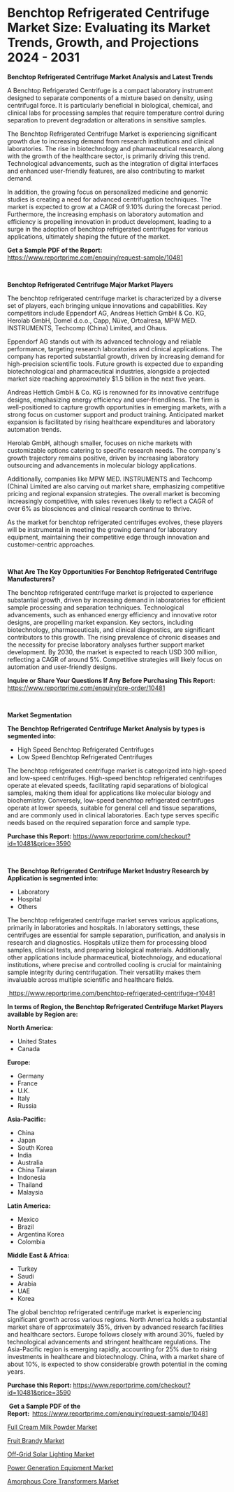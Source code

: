 <p><h1>Benchtop Refrigerated Centrifuge Market Size: Evaluating its Market Trends, Growth, and Projections 2024 - 2031</h1></p><p><strong>Benchtop Refrigerated Centrifuge Market Analysis and Latest Trends</strong></p>
<p><p>A Benchtop Refrigerated Centrifuge is a compact laboratory instrument designed to separate components of a mixture based on density, using centrifugal force. It is particularly beneficial in biological, chemical, and clinical labs for processing samples that require temperature control during separation to prevent degradation or alterations in sensitive samples.</p><p>The Benchtop Refrigerated Centrifuge Market is experiencing significant growth due to increasing demand from research institutions and clinical laboratories. The rise in biotechnology and pharmaceutical research, along with the growth of the healthcare sector, is primarily driving this trend. Technological advancements, such as the integration of digital interfaces and enhanced user-friendly features, are also contributing to market demand.</p><p>In addition, the growing focus on personalized medicine and genomic studies is creating a need for advanced centrifugation techniques. The market is expected to grow at a CAGR of 9.10% during the forecast period. Furthermore, the increasing emphasis on laboratory automation and efficiency is propelling innovation in product development, leading to a surge in the adoption of benchtop refrigerated centrifuges for various applications, ultimately shaping the future of the market.</p></p>
<p><strong>Get a Sample PDF of the Report:&nbsp;</strong> <a href="https://www.reportprime.com/enquiry/request-sample/10481?utm_campaign=1551&utm_medium=2&utm_source=Github&utm_content=ia&utm_term=18102024&utm_id=benchtop-refrigerated-centrifuge">https://www.reportprime.com/enquiry/request-sample/10481</a></p>
<p>&nbsp;</p>
<p><strong>Benchtop Refrigerated Centrifuge Major Market Players</strong></p>
<p><p>The benchtop refrigerated centrifuge market is characterized by a diverse set of players, each bringing unique innovations and capabilities. Key competitors include Eppendorf AG, Andreas Hettich GmbH & Co. KG, Herolab GmbH, Domel d.o.o., Capp, Nüve, Ortoalresa, MPW MED. INSTRUMENTS, Techcomp (China) Limited, and Ohaus.</p><p>Eppendorf AG stands out with its advanced technology and reliable performance, targeting research laboratories and clinical applications. The company has reported substantial growth, driven by increasing demand for high-precision scientific tools. Future growth is expected due to expanding biotechnological and pharmaceutical industries, alongside a projected market size reaching approximately $1.5 billion in the next five years.</p><p>Andreas Hettich GmbH & Co. KG is renowned for its innovative centrifuge designs, emphasizing energy efficiency and user-friendliness. The firm is well-positioned to capture growth opportunities in emerging markets, with a strong focus on customer support and product training. Anticipated market expansion is facilitated by rising healthcare expenditures and laboratory automation trends.</p><p>Herolab GmbH, although smaller, focuses on niche markets with customizable options catering to specific research needs. The company's growth trajectory remains positive, driven by increasing laboratory outsourcing and advancements in molecular biology applications.</p><p>Additionally, companies like MPW MED. INSTRUMENTS and Techcomp (China) Limited are also carving out market share, emphasizing competitive pricing and regional expansion strategies. The overall market is becoming increasingly competitive, with sales revenues likely to reflect a CAGR of over 6% as biosciences and clinical research continue to thrive.</p><p>As the market for benchtop refrigerated centrifuges evolves, these players will be instrumental in meeting the growing demand for laboratory equipment, maintaining their competitive edge through innovation and customer-centric approaches.</p></p>
<p>&nbsp;</p>
<p><strong>What Are The Key Opportunities For Benchtop Refrigerated Centrifuge Manufacturers?</strong></p>
<p><p>The benchtop refrigerated centrifuge market is projected to experience substantial growth, driven by increasing demand in laboratories for efficient sample processing and separation techniques. Technological advancements, such as enhanced energy efficiency and innovative rotor designs, are propelling market expansion. Key sectors, including biotechnology, pharmaceuticals, and clinical diagnostics, are significant contributors to this growth. The rising prevalence of chronic diseases and the necessity for precise laboratory analyses further support market development. By 2030, the market is expected to reach USD 300 million, reflecting a CAGR of around 5%. Competitive strategies will likely focus on automation and user-friendly designs.</p></p>
<p><strong>Inquire or Share Your Questions If Any Before Purchasing This Report:</strong> <a href="https://www.reportprime.com/enquiry/pre-order/10481?utm_campaign=1551&utm_medium=2&utm_source=Github&utm_content=ia&utm_term=18102024&utm_id=benchtop-refrigerated-centrifuge">https://www.reportprime.com/enquiry/pre-order/10481</a></p>
<p>&nbsp;</p>
<p><strong>Market Segmentation</strong></p>
<p><strong>The Benchtop Refrigerated Centrifuge Market Analysis by types is segmented into:</strong></p>
<p><ul><li>High Speed Benchtop Refrigerated Centrifuges</li><li>Low Speed Benchtop Refrigerated Centrifuges</li></ul></p>
<p><p>The benchtop refrigerated centrifuge market is categorized into high-speed and low-speed centrifuges. High-speed benchtop refrigerated centrifuges operate at elevated speeds, facilitating rapid separations of biological samples, making them ideal for applications like molecular biology and biochemistry. Conversely, low-speed benchtop refrigerated centrifuges operate at lower speeds, suitable for general cell and tissue separations, and are commonly used in clinical laboratories. Each type serves specific needs based on the required separation force and sample type.</p></p>
<p><strong>Purchase this Report:&nbsp;</strong><a href="https://www.reportprime.com/checkout?id=10481&price=3590&utm_campaign=1551&utm_medium=2&utm_source=Github&utm_content=ia&utm_term=18102024&utm_id=benchtop-refrigerated-centrifuge">https://www.reportprime.com/checkout?id=10481&price=3590</a></p>
<p>&nbsp;</p>
<p><strong>The Benchtop Refrigerated Centrifuge Market Industry Research by Application is segmented into:</strong></p>
<p><ul><li>Laboratory</li><li>Hospital</li><li>Others</li></ul></p>
<p><p>The benchtop refrigerated centrifuge market serves various applications, primarily in laboratories and hospitals. In laboratory settings, these centrifuges are essential for sample separation, purification, and analysis in research and diagnostics. Hospitals utilize them for processing blood samples, clinical tests, and preparing biological materials. Additionally, other applications include pharmaceutical, biotechnology, and educational institutions, where precise and controlled cooling is crucial for maintaining sample integrity during centrifugation. Their versatility makes them invaluable across multiple scientific and healthcare fields.</p></p>
<p><a href="https://www.reportprime.com/benchtop-refrigerated-centrifuge-r10481?utm_campaign=1551&utm_medium=2&utm_source=Github&utm_content=ia&utm_term=18102024&utm_id=benchtop-refrigerated-centrifuge">&nbsp;https://www.reportprime.com/benchtop-refrigerated-centrifuge-r10481</a></p>
<p><strong>In terms of Region, the Benchtop Refrigerated Centrifuge Market Players available by Region are:</strong></p>
<p>
    <p> <strong> North America: </strong>
        <ul>
            <li>United States</li>
            <li>Canada</li>
        </ul>
        </p> 
    <p> <strong> Europe: </strong>
        <ul>
            <li>Germany</li>
            <li>France</li>
            <li>U.K.</li>
            <li>Italy</li>
            <li>Russia</li>
        </ul>
        </p> 
    <p> <strong> Asia-Pacific: </strong>
        <ul>
            <li>China</li>
            <li>Japan</li>
            <li>South Korea</li>
            <li>India</li>
            <li>Australia</li>
            <li>China Taiwan</li>
            <li>Indonesia</li>
            <li>Thailand</li>
            <li>Malaysia</li>
        </ul>
        </p> 
    <p> <strong> Latin America: </strong>
        <ul>
            <li>Mexico</li>
            <li>Brazil</li>
            <li>Argentina Korea</li>
            <li>Colombia</li>
        </ul>
        </p> 
    <p> <strong> Middle East & Africa: </strong>
        <ul>
            <li>Turkey</li>
            <li>Saudi</li>
            <li>Arabia</li>
            <li>UAE</li>
            <li>Korea</li>
        </ul>
    </p>
    </p>
<p><p>The global benchtop refrigerated centrifuge market is experiencing significant growth across various regions. North America holds a substantial market share of approximately 35%, driven by advanced research facilities and healthcare sectors. Europe follows closely with around 30%, fueled by technological advancements and stringent healthcare regulations. The Asia-Pacific region is emerging rapidly, accounting for 25% due to rising investments in healthcare and biotechnology. China, with a market share of about 10%, is expected to show considerable growth potential in the coming years.</p></p>
<p><strong>Purchase this Report: </strong><a href="https://www.reportprime.com/checkout?id=10481&price=3590&utm_campaign=1551&utm_medium=2&utm_source=Github&utm_content=ia&utm_term=18102024&utm_id=benchtop-refrigerated-centrifuge">https://www.reportprime.com/checkout?id=10481&price=3590</a></p>
<p>&nbsp;<strong>Get a Sample PDF of the Report:&nbsp;&nbsp;</strong><a href="https://www.reportprime.com/enquiry/request-sample/10481?utm_campaign=1551&utm_medium=2&utm_source=Github&utm_content=ia&utm_term=18102024&utm_id=benchtop-refrigerated-centrifuge">https://www.reportprime.com/enquiry/request-sample/10481</a></p>
<p><strong></strong></p>
<p><p><a href="https://www.linkedin.com/pulse/opportunities-challenges-full-cream-milk-powder-market-strategic-exoxe?utm_campaign=1551&utm_medium=2&utm_source=Github&utm_content=ia&utm_term=18102024&utm_id=benchtop-refrigerated-centrifuge">Full Cream Milk Powder Market</a></p><p><a href="https://www.linkedin.com/pulse/fruit-brandy-sector-surge-121-growth-roadmap-2031-evo-insights-fcuie?utm_campaign=1551&utm_medium=2&utm_source=Github&utm_content=ia&utm_term=18102024&utm_id=benchtop-refrigerated-centrifuge">Fruit Brandy Market</a></p><p><a href="https://issuu.com/reportprime-2/docs/off-grid-solar-lighting-market-size_3a710a45c09a4c?utm_campaign=1551&utm_medium=2&utm_source=Github&utm_content=ia&utm_term=18102024&utm_id=benchtop-refrigerated-centrifuge">Off-Grid Solar Lighting Market</a></p><p><a href="https://www.linkedin.com/pulse/emerging-opportunities-challenges-global-power-generation-5t6ce?utm_campaign=1551&utm_medium=2&utm_source=Github&utm_content=ia&utm_term=18102024&utm_id=benchtop-refrigerated-centrifuge">Power Generation Equipment Market</a></p><p><a href="https://www.linkedin.com/pulse/amorphous-core-transformers-market2024-2031-industry-insights-dgtae?utm_campaign=1551&utm_medium=2&utm_source=Github&utm_content=ia&utm_term=18102024&utm_id=benchtop-refrigerated-centrifuge">Amorphous Core Transformers Market</a></p></p>